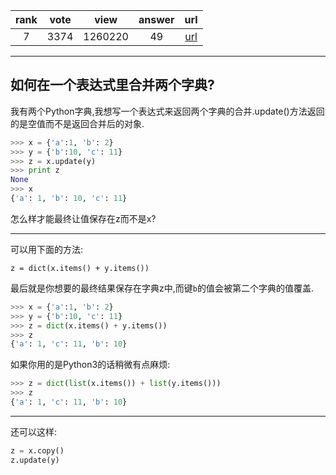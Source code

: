 
| rank | vote | view | answer | url |
|:-:|:-:|:-:|:-:|:-:|
|7|3374|1260220|49| [url](http://stackoverflow.com/questions/38987/how-to-merge-two-dictionaries-in-a-single-expression) |
***

## 如何在一个表达式里合并两个字典?

我有两个Python字典,我想写一个表达式来返回两个字典的合并.update()方法返回的是空值而不是返回合并后的对象.

```python
>>> x = {'a':1, 'b': 2}
>>> y = {'b':10, 'c': 11}
>>> z = x.update(y)
>>> print z
None
>>> x
{'a': 1, 'b': 10, 'c': 11}
```

怎么样才能最终让值保存在z而不是x?

***

可以用下面的方法:

```
z = dict(x.items() + y.items())
```

最后就是你想要的最终结果保存在字典z中,而键`b`的值会被第二个字典的值覆盖.

```python
>>> x = {'a':1, 'b': 2}
>>> y = {'b':10, 'c': 11}
>>> z = dict(x.items() + y.items())
>>> z
{'a': 1, 'c': 11, 'b': 10}
```

如果你用的是Python3的话稍微有点麻烦:

```python
>>> z = dict(list(x.items()) + list(y.items()))
>>> z
{'a': 1, 'c': 11, 'b': 10}
```

***

还可以这样:

```python
z = x.copy()
z.update(y)
```

